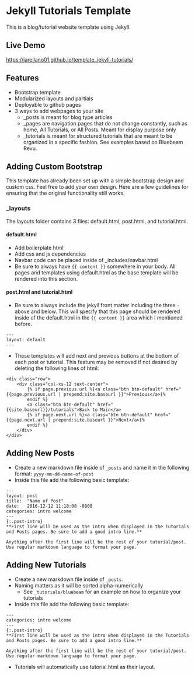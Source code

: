 # Jekyll Tutorials Template

This is a blog/tutorial website template using Jekyll. 

## Live Demo
https://jarellano01.github.io/template_jekyll-tutorials/

## Features
- Bootstrap template
- Modularized layouts and partials
- Deployable to github pages
- 3 ways to add webpages to your site
    + _posts is meant for blog type articles
    + _pages are navigation pages that do not change constantly, such as home, All Tutorials, or All Posts. Meant for display purpose only
    + _tutorials is meant for structured tutorials that are meant to be organized in a specific fashion. See examples based on Bluebeam Revu. 

## Adding Custom Bootstrap
This template has already been set up with a simple bootstrap design and custom css. Feel free to add your own design. Here are a few guidelines for ensuring that the original functionality still works. 

### _layouts
The layouts folder contains 3 files: default.html, post.html, and tutorial.html. 

#### default.html
- Add boilerplate html
- Add css and js dependencies 
- Navbar code can be placed inside of _includes/navbar.html
- Be sure to always have `{{ content }}` somewhere in your body. All pages and templates using default.html as the base template will be rendered into this section. 

#### post.html and tutorial.html
- Be sure to always include the jekyll front matter including the three `-` above and below. This will specify that this page should be rendered inside of the default.html in the `{{ content }}` area which I mentioned before.
```
---
layout: default
---
```
- These templates will add next and previous buttons at the bottom of each post or tutorial. This feature may be removed if not desired by deleting the following lines of html: 
```
<div class="row">
    <div class="col-xs-12 text-center">
        {% if page.previous.url %}<a class="btn btn-default" href="{{page.previous.url | prepend:site.baseurl }}">Previous</a>{%
        endif %}
        <a class="btn btn-default" href="{{site.baseurl}}/tutorials">Back to Main</a>
        {% if page.next.url %}<a class="btn btn-default" href="{{page.next.url | prepend:site.baseurl }}">Next</a>{%
        endif %}
    </div>
</div>
```

## Adding New Posts
- Create a new markdown file inside of `_posts` and name it in the following format: 
`yyyy-mm-dd-name-of-post`
- Inside this file add the following basic template: 
```
---
layout: post
title:  "Name of Post"
date:   2016-12-12 11:18:08 -0800
categories: intro welcome
---
{:.post-intro}
**First line will be used as the intro when displayed in the Tutorials and Posts pages. Be sure to add a good intro line.**

Anything after the first line will be the rest of your tutorial/post. Use regular markdown language to format your page. 
```

## Adding New Tutorials
- Create a new markdown file inside of `_posts`.
- Naming matters as it will be sorted alpha-numerically
    + See `_tutorials/bluebeam` for an example on how to organize your tutorials
- Inside this file add the following basic template: 
```
---
categories: intro welcome
---
{:.post-intro}
**First line will be used as the intro when displayed in the Tutorials and Posts pages. Be sure to add a good intro line.**
 
Anything after the first line will be the rest of your tutorial/post. Use regular markdown language to format your page. 
```
- Tutorials will automatically use tutorial.html as their layout. 


